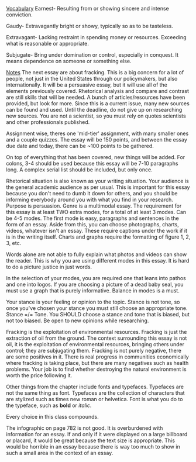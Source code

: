 <u>Vocabulary</u>
Earnest- Resulting from or showing sincere and intense conviction.

Gaudy- Extravagantly bright or showy, typically so as to be tasteless. 

Extravagant- Lacking restraint in spending money or resources. Exceeding what is reasonable or appropriate. 

Subjugate- Bring under domination or control, especially in conquest. It means dependence on someone or something else. 

<u>Notes</u>
The next essay are about fracking. This is a big concern for a lot of people, not just in the United States through our policymakers, but also internationally. It will be a persuasive essay, but it will use all of the elements previously covered. Rhetorical analysis and compare and contrast are still skills that will be needed. A bunch of articles/resources have been provided, but look for more. Since this is a current issue, many new sources can be found and used. Until the deadline, do not give up on researching new sources. You are not a scientist, so you must rely on quotes scientists and other professionals published. 

Assignment wise, theres one 'mid-tier' assignment, with many smaller ones and a couple quizzes. The essay will be 150 points, and between the essay due date and today, there can be ~100 points to be gathered. 

On top of everything that has been covered, new things will be added. For colons, 3-4 should be used because this essay will be 7-10 paragraphs long. A complex serial list should be included, but only once. 

Rhetorical situation is also known as your writing situation. Your audience is the general academic audience as per usual. This is important for this essay because you don't need to dumb it down for others, and you should be informing everybody around you with what you find in your research. Purpose is persuasion. Genre is a multimodal essay. The requirement for this essay is at least TWO extra modes, for a total of at least 3 modes. Can be 4-5 modes. The first mode is easy, paragraphs and sentences in the form of an essay. Aside from this, you can choose photographs, charts, videos, whatever isn't an essay. These require captions under the work if it is in the writing itself. Charts and graphs require the formatting of figure 1, 2, 3, etc. 

Words alone are not able to fully explain what photos and videos can show the reader. This is why you are using different modes in this essay. It is hard to do a picture justice in just words. 

In the selection of your modes, you are required one that leans into pathos and one into logos. If you are choosing a picture of a dead baby seal, you must use a graph that is purely informative. Balance in modes is a must. 

Your stance is your feeling or opinion to the topic. Stance is not tone, so once you've chosen your stance you must still choose an appropriate tone. Stance =/= Tone. You SHOULD choose a stance and tone that is biased, but not too biased. Be open to new opinions while researching. 



Fracking is the exploitation of environmental resources. Fracking is just the extraction of oil from the ground. The context surrounding this essay is not oil, it is the exploitation of environmental resources, bringing others under control; they are subjugating them. Fracking is not purely negative, there are some positives in it. There is real progress in communities economically where fracking is taking place, but there are many negatives such as health problems. Your job is to find whether destroying the natural environment is worth the price following it. 

Other things from the chapter include fonts and typefaces. Typefaces are not the same thing as font. Typefaces are the collection of characters that are stylized such as times new roman or helvetica. Font is what you do to the typeface, such as **bold** or *italic*. 

Every choice in this class compounds. 

The infographic on page 782 is not good. It is overburdened with information for an essay. If and only if it were displayed on a large billboard or placard, it would be great because the text size is appropriate. This would be horrible in an essay because there is way too much to show in such a small area in the context of an essay. 
